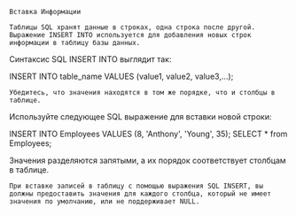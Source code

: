 ```roomsql
Вставка Информации
```

```roomsql
Таблицы SQL хранят данные в строках, одна строка после другой. Выражение INSERT INTO используется для добавления новых строк информации в таблицу базы данных.
```

Синтаксис SQL INSERT INTO выглядит так:

INSERT INTO table_name
VALUES (value1, value2, value3,...);

```roomsql
Убедитесь, что значения находятся в том же порядке, что и столбцы в таблице.
```

Используйте следующее SQL выражение для вставки новой строки:

INSERT INTO Employees 
VALUES (8, 'Anthony', 'Young', 35);
SELECT * from Employees;

Значения разделяются запятыми, а их порядок соответствует столбцам в таблице.

```roomsql
При вставке записей в таблицу с помощью выражения SQL INSERT, вы должны предоставить значения для каждого столбца, который не имеет значения по умолчанию, или не поддерживает NULL.
```